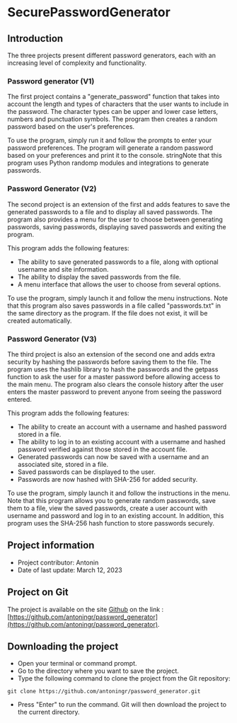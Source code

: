 # SecurePasswordGenerator 

## Introduction
The three projects present different password generators, each with an increasing level of complexity and functionality.

### Password generator (V1)
The first project contains a "generate_password" function that takes into account the length and types of characters that the user wants to include in the password. The character types can be upper and lower case letters, numbers and punctuation symbols. The program then creates a random password based on the user's preferences.

To use the program, simply run it and follow the prompts to enter your password preferences. The program will generate a random password based on your preferences and print it to the console. stringNote that this program uses Python randomp modules and integrations to generate passwords.

### Password Generator (V2)
The second project is an extension of the first and adds features to save the generated passwords to a file and to display all saved passwords. The program also provides a menu for the user to choose between generating passwords, saving passwords, displaying saved passwords and exiting the program.

This program adds the following features:
- The ability to save generated passwords to a file, along with optional username and site information.
- The ability to display the saved passwords from the file.
- A menu interface that allows the user to choose from several options.

To use the program, simply launch it and follow the menu instructions. Note that this program also saves passwords in a file called "passwords.txt" in the same directory as the program. If the file does not exist, it will be created automatically.

### Password Generator (V3)
The third project is also an extension of the second one and adds extra security by hashing the passwords before saving them to the file. The program uses the hashlib library to hash the passwords and the getpass function to ask the user for a master password before allowing access to the main menu. The program also clears the console history after the user enters the master password to prevent anyone from seeing the password entered.

This program adds the following features:
- The ability to create an account with a username and hashed password stored in a file.
- The ability to log in to an existing account with a username and hashed password verified against those stored in the account file.
- Generated passwords can now be saved with a username and an associated site, stored in a file.
- Saved passwords can be displayed to the user.
- Passwords are now hashed with SHA-256 for added security.

To use the program, simply launch it and follow the instructions in the menu. Note that this program allows you to generate random passwords, save them to a file, view the saved passwords, create a user account with username and password and log in to an existing account. In addition, this program uses the SHA-256 hash function to store passwords securely.


## Project information
- Project contributor: Antonin
- Date of last update: March 12, 2023

## Project on Git
The project is available on the site [Github](https://github.com/) on the link : [https://github.com/antoningr/password_generator](https://github.com/antoningr/password_generator). 


## Downloading the project
- Open your terminal or command prompt.
- Go to the directory where you want to save the project.
- Type the following command to clone the project from the Git repository:
```
git clone https://github.com/antoningr/password_generator.git
```
- Press "Enter" to run the command. Git will then download the project to the current directory.


